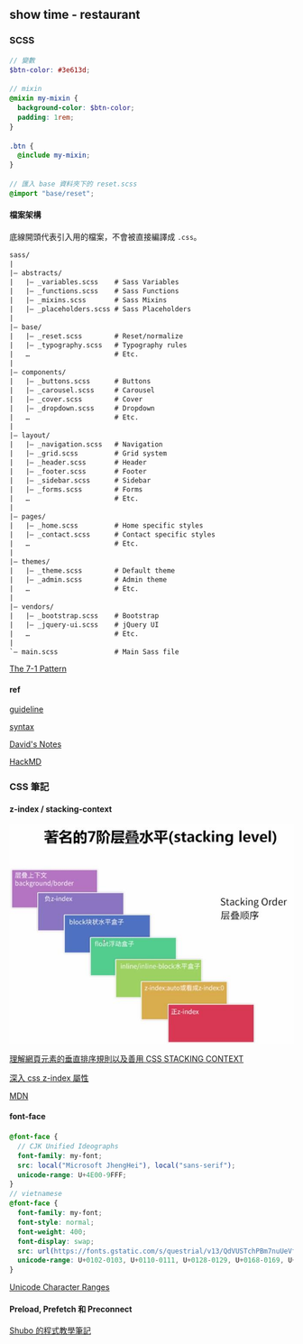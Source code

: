 ## show time - restaurant

### SCSS

```SCSS
// 變數
$btn-color: #3e613d;

// mixin
@mixin my-mixin {
  background-color: $btn-color;
  padding: 1rem;
}

.btn {
  @include my-mixin;
}

// 匯入 base 資料夾下的 reset.scss
@import "base/reset";
```

#### 檔案架構

底線開頭代表引入用的檔案，不會被直接編譯成 `.css`。

```shell
sass/
|
|– abstracts/
|   |– _variables.scss    # Sass Variables
|   |– _functions.scss    # Sass Functions
|   |– _mixins.scss       # Sass Mixins
|   |– _placeholders.scss # Sass Placeholders
|
|– base/
|   |– _reset.scss        # Reset/normalize
|   |– _typography.scss   # Typography rules
|   …                     # Etc.
|
|– components/
|   |– _buttons.scss      # Buttons
|   |– _carousel.scss     # Carousel
|   |– _cover.scss        # Cover
|   |– _dropdown.scss     # Dropdown
|   …                     # Etc.
|
|– layout/
|   |– _navigation.scss   # Navigation
|   |– _grid.scss         # Grid system
|   |– _header.scss       # Header
|   |– _footer.scss       # Footer
|   |– _sidebar.scss      # Sidebar
|   |– _forms.scss        # Forms
|   …                     # Etc.
|
|– pages/
|   |– _home.scss         # Home specific styles
|   |– _contact.scss      # Contact specific styles
|   …                     # Etc.
|
|– themes/
|   |– _theme.scss        # Default theme
|   |– _admin.scss        # Admin theme
|   …                     # Etc.
|
|– vendors/
|   |– _bootstrap.scss    # Bootstrap
|   |– _jquery-ui.scss    # jQuery UI
|   …                     # Etc.
|
`– main.scss              # Main Sass file
```
[The 7-1 Pattern](https://sass-guidelin.es/#the-7-1-pattern)

#### ref

[guideline](https://sass-guidelin.es/)

[syntax](https://sass-lang.com/documentation/syntax)

[David's Notes](https://yungshenglu.github.io/2017/12/26/SassNotes9/)

[HackMD](https://hackmd.io/@yuci0213/r17cT6NiL)

### CSS 筆記

#### z-index / stacking-context

![stacking-context](./stacking_context.jpg)

[理解網頁元素的垂直排序規則以及善用 CSS STACKING CONTEXT](https://useme.medium.com/%E7%90%86%E8%A7%A3%E7%B6%B2%E9%A0%81%E5%85%83%E7%B4%A0%E7%9A%84%E5%9E%82%E7%9B%B4%E6%8E%92%E5%BA%8F%E8%A6%8F%E5%89%87%E4%BB%A5%E5%8F%8A%E5%96%84%E7%94%A8-stacking-context-8f5c8c0f6be2)

[深入 css z-index 屬性](https://andyyou.github.io/2016/03/03/z-index/)

[MDN](https://developer.mozilla.org/en-US/docs/Web/CSS/CSS_Positioning/Understanding_z_index)

#### font-face

```SCSS
@font-face {
  // CJK Unified Ideographs
  font-family: my-font;
  src: local("Microsoft JhengHei"), local("sans-serif");
  unicode-range: U+4E00-9FFF;
}
// vietnamese
@font-face {
  font-family: my-font;
  font-style: normal;
  font-weight: 400;
  font-display: swap;
  src: url(https://fonts.gstatic.com/s/questrial/v13/QdVUSTchPBm7nuUeVf70sSFlq20.woff2) format('woff2');
  unicode-range: U+0102-0103, U+0110-0111, U+0128-0129, U+0168-0169, U+01A0-01A1, U+01AF-01B0, U+1EA0-1EF9, U+20AB;
}
```

[Unicode Character Ranges](https://www.ling.upenn.edu/courses/Spring_2003/ling538/UnicodeRanges.html)

#### Preload, Prefetch 和 Preconnect

[Shubo 的程式教學筆記](https://shubo.io/preload-prefetch-preconnect/)